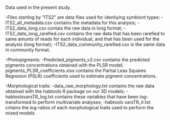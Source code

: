 
Data used in the present study.

-Files starting by "ITS2" are data files used for identiying symbiont types: -ITS2_all_metadata.csv contains the metadata for this analysis; -ITS2_data_long.csv contais the raw data in long format; -ITS2_data_long_rarefied.csv contains the raw data that has been rarefied to same amunts of reads for each individual, and that has been used for the analysis (long format); -ITS2_data_community_rarefied.csv is the same data in community format.

-Photopigments: -Predicted_pigments_v2.csv contains the predicted pigments concentrations obtained with the PLSR model; pigments_PLSR_coefficients.xlsx contains the Partial Leas Squares Regresion (PSLR) coefficients used to estimate pigment concentrations.

-Morphological traits: -data_raw_morphology.txt contains the raw data obtained with the habtools R package on our 3D models; -habtoolsvarsTR_log.txt contains these variables that have been log-transformed to perform multivariate analyses; -habtools varsTR_lr.txt cntains the log-ratios of each morphological traits used to perform the mixed models
